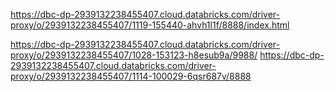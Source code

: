 https://dbc-dp-2939132238455407.cloud.databricks.com/driver-proxy/o/2939132238455407/1119-155440-ahvh1l1f/8888/index.html

https://dbc-dp-2939132238455407.cloud.databricks.com/driver-proxy/o/2939132238455407/1028-153123-h8esub9a/9988/
https://dbc-dp-2939132238455407.cloud.databricks.com/driver-proxy/o/2939132238455407/1114-100029-6qsr687v/8888